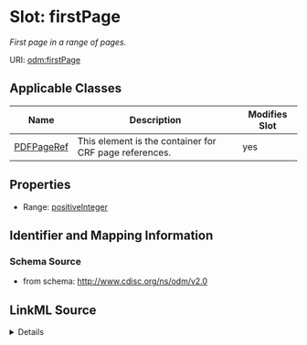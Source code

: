 # Slot: firstPage


_First page in a range of pages._



URI: [odm:firstPage](http://www.cdisc.org/ns/odm/v2.0/firstPage)



<!-- no inheritance hierarchy -->




## Applicable Classes

| Name | Description | Modifies Slot |
| --- | --- | --- |
[PDFPageRef](PDFPageRef.md) | This element is the container for CRF page references. |  yes  |







## Properties

* Range: [positiveInteger](positiveInteger.md)





## Identifier and Mapping Information







### Schema Source


* from schema: http://www.cdisc.org/ns/odm/v2.0




## LinkML Source

<details>
```yaml
name: firstPage
description: First page in a range of pages.
from_schema: http://www.cdisc.org/ns/odm/v2.0
rank: 1000
alias: firstPage
domain_of:
- PDFPageRef
range: positiveInteger

```
</details>